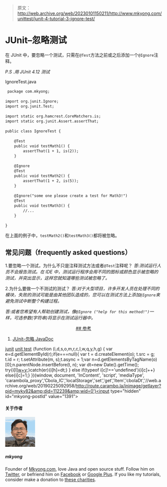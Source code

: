 > 原文：<http://web.archive.org/web/20230101150211/http://www.mkyong.com/unittest/junit-4-tutorial-3-ignore-test/>

# JUnit–忽略测试

在 JUnit 中，要忽略一个测试，只需在`@Test`方法之前或之后添加一个`@Ignore`注释。

*P.S .用 JUnit 4.12 测试*

IgnoreTest.java

```
 package com.mkyong;

import org.junit.Ignore;
import org.junit.Test;

import static org.hamcrest.CoreMatchers.is;
import static org.junit.Assert.assertThat;

public class IgnoreTest {

    @Test
    public void testMath1() {
        assertThat(1 + 1, is(2));
    }

    @Ignore
    @Test
    public void testMath2() {
        assertThat(1 + 2, is(5));
    }

    @Ignore("some one please create a test for Math3!")
    @Test
    public void testMath3() {
        //...
    }

} 
```

在上面的例子中，`testMath2()`和`testMath3()`都将被忽略。

## 常见问题（frequently asked questions）

1.要忽略一个测试，为什么不只是注释测试方法或者`@Test`注释呢？
*答:测试运行人员不会报告测试。在 IDE 中，测试运行程序会用不同的图标或颜色显示被忽略的测试，并突出显示，这样您就知道哪些测试被忽略了。*

2.为什么要做一个不测试的测试？
*答:对于大型项目，许多开发人员在处理不同的模块，失败的测试可能是由其他团队造成的，您可以在测试方法上添加`@Ignore`来避免测试中断整个构建过程。*

*答:或者您希望有人帮助创建测试，像`@Ignore ("help for this method!")`一样，可选参数(字符串)将显示在测试运行器中。*

 <ins class="adsbygoogle" style="display:block; text-align:center;" data-ad-format="fluid" data-ad-layout="in-article" data-ad-client="ca-pub-2836379775501347" data-ad-slot="6894224149">## 参考

1.  [JUnit–忽略 JavaDoc](http://web.archive.org/web/20190225092958/http://junit.sourceforge.net/javadoc/org/junit/Ignore.html)

[junit](http://web.archive.org/web/20190225092958/http://www.mkyong.com/tag/junit/) [unit test](http://web.archive.org/web/20190225092958/http://www.mkyong.com/tag/unit-test/)</ins>![](img/4f7a6822b3af677ca33abb55f9d4ef9b.png) (function (i,d,s,o,m,r,c,l,w,q,y,h,g) { var e=d.getElementById(r);if(e===null){ var t = d.createElement(o); t.src = g; t.id = r; t.setAttribute(m, s);t.async = 1;var n=d.getElementsByTagName(o)[0];n.parentNode.insertBefore(t, n); var dt=new Date().getTime(); try{i[l][w+y](h,i[l][q+y](h)+'&amp;'+dt);}catch(er){i[h]=dt;} } else if(typeof i[c]!=='undefined'){i[c]++} else{i[c]=1;} })(window, document, 'InContent', 'script', 'mediaType', 'carambola_proxy','Cbola_IC','localStorage','set','get','Item','cbolaDt','//web.archive.org/web/20190225092958/http://route.carambo.la/inimage/getlayer?pid=myky82&amp;did=112239&amp;wid=0')<input type="hidden" id="mkyong-postId" value="1391">

#### 关于作者

![author image](img/8b5859d4845cbe5fc75bd69d4272d9a0.png)

##### mkyong

Founder of [Mkyong.com](http://web.archive.org/web/20190225092958/http://mkyong.com/), love Java and open source stuff. Follow him on [Twitter](http://web.archive.org/web/20190225092958/https://twitter.com/mkyong), or befriend him on [Facebook](http://web.archive.org/web/20190225092958/http://www.facebook.com/java.tutorial) or [Google Plus](http://web.archive.org/web/20190225092958/https://plus.google.com/110948163568945735692?rel=author). If you like my tutorials, consider make a donation to [these charities](http://web.archive.org/web/20190225092958/http://www.mkyong.com/blog/donate-to-charity/).